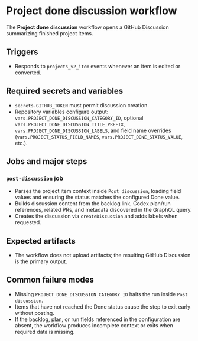 # Project done discussion workflow

The **Project done discussion** workflow opens a GitHub Discussion summarizing finished project items.

## Triggers
- Responds to `projects_v2_item` events whenever an item is edited or converted.

## Required secrets and variables
- `secrets.GITHUB_TOKEN` must permit discussion creation.
- Repository variables configure output: `vars.PROJECT_DONE_DISCUSSION_CATEGORY_ID`, optional `vars.PROJECT_DONE_DISCUSSION_TITLE_PREFIX`, `vars.PROJECT_DONE_DISCUSSION_LABELS`, and field name overrides (`vars.PROJECT_STATUS_FIELD_NAMES`, `vars.PROJECT_DONE_STATUS_VALUE`, etc.).

## Jobs and major steps
### `post-discussion` job
- Parses the project item context inside `Post discussion`, loading field values and ensuring the status matches the configured Done value.
- Builds discussion content from the backlog link, Codex plan/run references, related PRs, and metadata discovered in the GraphQL query.
- Creates the discussion via `createDiscussion` and adds labels when requested.

## Expected artifacts
- The workflow does not upload artifacts; the resulting GitHub Discussion is the primary output.

## Common failure modes
- Missing `PROJECT_DONE_DISCUSSION_CATEGORY_ID` halts the run inside `Post discussion`.
- Items that have not reached the Done status cause the step to exit early without posting.
- If the backlog, plan, or run fields referenced in the configuration are absent, the workflow produces incomplete context or exits when required data is missing.
